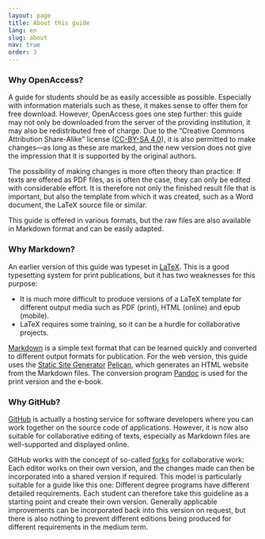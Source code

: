 ```yaml
---
layout: page
title: About this guide
lang: en
slug: about
nav: true
order: 3
---
```


### Why OpenAccess?

A guide for students should be as easily accessible as possible. Especially with information materials such as these, it makes sense to offer them for free download. However, OpenAccess goes one step further: this guide may not only be downloaded from the server of the providing institution, it may also be redistributed free of charge. Due to the “Creative Commons Attribution Share-Alike” license ([CC-BY-SA 4.0](https://creativecommons.org/licenses/by-sa/4.0/)), it is also permitted to make changes—as long as these are marked, and the new version does not give the impression that it is supported by the original authors.

The possibility of making changes is more often theory than practice: If texts are offered as PDF files, as is often the case, they can only be edited with considerable effort. It is therefore not only the finished result file that is important, but also the template from which it was created, such as a Word document, the LaTeX source file or similar.

This guide is offered in various formats, but the raw files are also available in Markdown format and can be easily adapted.

### Why Markdown?

An earlier version of this guide was typeset in [LaTeX](http://www.latex-project.org/). This is a good typesetting system for print publications, but it has two weaknesses for this purpose:

* It is much more difficult to produce versions of a LaTeX template for different output media such as PDF (print), HTML (online) and epub (mobile).
* LaTeX requires some training, so it can be a hurdle for collaborative projects.

[Markdown](http://daringfireball.net/projects/markdown/) is a simple text format that can be learned quickly and converted to different output formats for publication. For the web version, this guide uses the [Static Site Generator](https://en.wikipedia.org/wiki/Static_site_generator) [Pelican](https://getpelican.com/), which generates an HTML website from the Markdown files. The conversion program [Pandoc](https://pandoc.org/) is used for the print version and the e-book.

### Why GitHub?

[GitHub](https://github.com/) is actually a hosting service for software developers where you can work together on the source code of applications. However, it is now also suitable for collaborative editing of texts, especially as Markdown files are well-supported and displayed online.

GitHub works with the concept of so-called [forks](https://en.wikipedia.org/wiki/Fork_(software_development)) for collaborative work: Each editor works on their own version, and the changes made can then be incorporated into a shared version if required.
This model is particularly suitable for a guide like this one: Different degree programs have different detailed requirements. Each student can therefore take this guideline as a starting point and create their own version. Generally applicable improvements can be incorporated back into this version on request, but there is also nothing to prevent different editions being produced for different requirements in the medium term.
